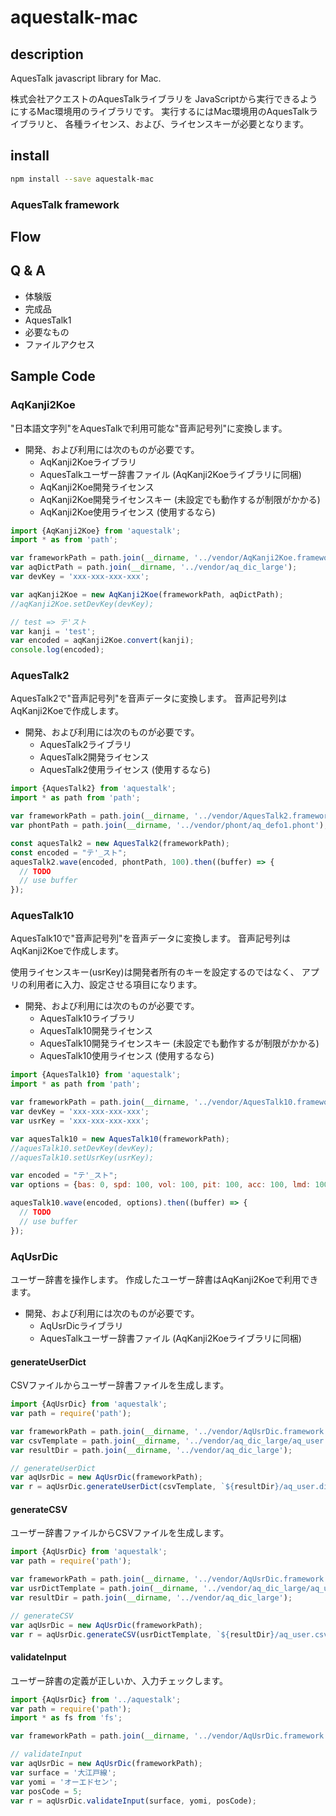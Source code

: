 # aquestalk-mac

## description
AquesTalk javascript library for Mac.

株式会社アクエストのAquesTalkライブラリを
JavaScriptから実行できるようにするMac環境用のライブラリです。
実行するにはMac環境用のAquesTalkライブラリと、
各種ライセンス、および、ライセンスキーが必要となります。

## install

```sh
npm install --save aquestalk-mac
```

### AquesTalk framework


## Flow


## Q & A
- 体験版
- 完成品
- AquesTalk1
- 必要なもの
- ファイルアクセス

## Sample Code
### AqKanji2Koe
"日本語文字列"をAquesTalkで利用可能な"音声記号列"に変換します。

- 開発、および利用には次のものが必要です。
    - AqKanji2Koeライブラリ
    - AquesTalkユーザー辞書ファイル (AqKanji2Koeライブラリに同梱)
    - AqKanji2Koe開発ライセンス
    - AqKanji2Koe開発ライセンスキー (未設定でも動作するが制限がかかる)
    - AqKanji2Koe使用ライセンス (使用するなら)

```javascript
import {AqKanji2Koe} from 'aquestalk';
import * as from 'path';

var frameworkPath = path.join(__dirname, '../vendor/AqKanji2Koe.framework');
var aqDictPath = path.join(__dirname, '../vendor/aq_dic_large');
var devKey = 'xxx-xxx-xxx-xxx';

var aqKanji2Koe = new AqKanji2Koe(frameworkPath, aqDictPath);
//aqKanji2Koe.setDevKey(devKey);

// test => テ'スト
var kanji = 'test';
var encoded = aqKanji2Koe.convert(kanji);
console.log(encoded);
```

### AquesTalk2
AquesTalk2で"音声記号列"を音声データに変換します。
音声記号列はAqKanji2Koeで作成します。

- 開発、および利用には次のものが必要です。
    - AquesTalk2ライブラリ
    - AquesTalk2開発ライセンス
    - AquesTalk2使用ライセンス (使用するなら)

```javascript
import {AquesTalk2} from 'aquestalk';
import * as path from 'path';

var frameworkPath = path.join(__dirname, '../vendor/AquesTalk2.framework');
var phontPath = path.join(__dirname, '../vendor/phont/aq_defo1.phont');

const aquesTalk2 = new AquesTalk2(frameworkPath);
const encoded = "テ'_スト";
aquesTalk2.wave(encoded, phontPath, 100).then((buffer) => {
  // TODO
  // use buffer
});
```

### AquesTalk10
AquesTalk10で"音声記号列"を音声データに変換します。
音声記号列はAqKanji2Koeで作成します。

使用ライセンスキー(usrKey)は開発者所有のキーを設定するのではなく、
アプリの利用者に入力、設定させる項目になります。

- 開発、および利用には次のものが必要です。
    - AquesTalk10ライブラリ
    - AquesTalk10開発ライセンス
    - AquesTalk10開発ライセンスキー (未設定でも動作するが制限がかかる)
    - AquesTalk10使用ライセンス (使用するなら)

```javascript
import {AquesTalk10} from 'aquestalk';
import * as path from 'path';

var frameworkPath = path.join(__dirname, '../vendor/AquesTalk10.framework');
var devKey = 'xxx-xxx-xxx-xxx';
var usrKey = 'xxx-xxx-xxx-xxx';

var aquesTalk10 = new AquesTalk10(frameworkPath);
//aquesTalk10.setDevKey(devKey);
//aquesTalk10.setUsrKey(usrKey);

var encoded = "テ'_スト";
var options = {bas: 0, spd: 100, vol: 100, pit: 100, acc: 100, lmd: 100, fsc: 100};

aquesTalk10.wave(encoded, options).then((buffer) => {
  // TODO
  // use buffer
});
```

### AqUsrDic
ユーザー辞書を操作します。
作成したユーザー辞書はAqKanji2Koeで利用できます。

- 開発、および利用には次のものが必要です。
    - AqUsrDicライブラリ
    - AquesTalkユーザー辞書ファイル (AqKanji2Koeライブラリに同梱)

#### generateUserDict
CSVファイルからユーザー辞書ファイルを生成します。

```javascript
import {AqUsrDic} from 'aquestalk';
var path = require('path');

var frameworkPath = path.join(__dirname, '../vendor/AqUsrDic.framework');
var csvTemplate = path.join(__dirname, '../vendor/aq_dic_large/aq_user.csv');
var resultDir = path.join(__dirname, '../vendor/aq_dic_large');

// generateUserDict
var aqUsrDic = new AqUsrDic(frameworkPath);
var r = aqUsrDic.generateUserDict(csvTemplate, `${resultDir}/aq_user.dic`);
```

#### generateCSV
ユーザー辞書ファイルからCSVファイルを生成します。

```javascript
import {AqUsrDic} from 'aquestalk';
var path = require('path');

var frameworkPath = path.join(__dirname, '../vendor/AqUsrDic.framework');
var usrDictTemplate = path.join(__dirname, '../vendor/aq_dic_large/aq_user.dic');
var resultDir = path.join(__dirname, '../vendor/aq_dic_large');

// generateCSV
var aqUsrDic = new AqUsrDic(frameworkPath);
var r = aqUsrDic.generateCSV(usrDictTemplate, `${resultDir}/aq_user.csv`);
```

#### validateInput
ユーザー辞書の定義が正しいか、入力チェックします。

```javascript
import {AqUsrDic} from '../aquestalk';
var path = require('path');
import * as fs from 'fs';

var frameworkPath = path.join(__dirname, '../vendor/AqUsrDic.framework');

// validateInput
var aqUsrDic = new AqUsrDic(frameworkPath);
var surface = '大江戸線';
var yomi = 'オーエドセン';
var posCode = 5;
var r = aqUsrDic.validateInput(surface, yomi, posCode);
```

